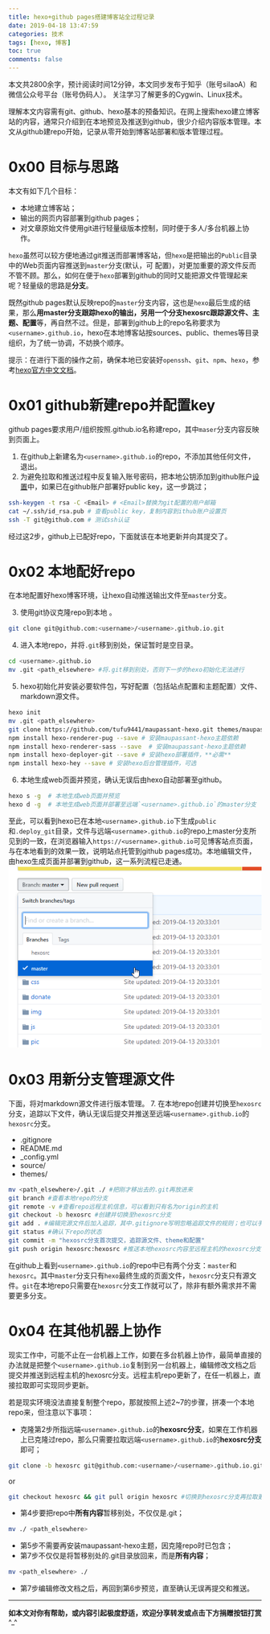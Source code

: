 ```yaml
---
title: hexo+github pages搭建博客站全过程记录
date: 2019-04-18 13:47:59
categories: 技术
tags: [hexo, 博客]
toc: true
comments: false
---
```


本文共2800余字，预计阅读时间12分钟，本文同步发布于知乎（账号silaoA）和微信公众号平台（账号伪码人）。
关注学习了解更多的Cygwin、Linux技术。

理解本文内容需有git、github、hexo基本的预备知识。在网上搜索hexo建立博客站的内容，通常只介绍到在本地预览及推送到github，很少介绍内容版本管理。本文从github建repo开始，记录从零开始到博客站部署和版本管理过程。

<!--more-->

<!-- [toc] -->

# 0x00 目标与思路
本文有如下几个目标：
- 本地建立博客站；
- 输出的网页内容部署到github pages；
- 对文章原始文件使用git进行轻量级版本控制，同时便于多人/多台机器上协作。

`hexo`虽然可以较方便地通过git推送而部署博客站，但`hexo`是把输出的`Public`目录中的Web页面内容推送到`master`分支(默认，可 配置)，对更加重要的源文件反而不管不顾。那么，如何在便于`hexo`部署到github的同时又能把源文件管理起来呢？轻量级的思路是**分支**。

既然github pages默认反映repo的`master`分支内容，这也是`hexo`最后生成的结果，那么**用master分支跟踪hexo的输出，另用一个分支hexosrc跟踪源文件、主题、配置**等，再自然不过。但是，部署到github上的repo名称要求为`<username>.github.io`，hexo在本地博客站按sources、public、themes等目录组织，为了统一协调，不妨换个顺序。

提示：在进行下面的操作之前，确保本地已安装好`openssh`、`git`、`npm`、`hexo`，参考[hexo官方中文文档](https://hexo.io/zh-cn/docs/#%E5%AE%89%E8%A3%85)。

# 0x01 github新建repo并配置key
github pages要求用户/组织按照<username>.github.io名称建repo，其中`maser`分支内容反映到页面上。
1. 在github上新建名为`<username>.github.io`的repo，不添加其他任何文件，退出。
2. 为避免拉取和推送过程中反复输入账号密码，把本地公钥添加到github账户[设置](https://github.com/settings/keys)中，如果已在github账户部署好public key，这一步跳过；
```bash
ssh-keygen -t rsa -C <Email> # <Email>替换为git配置的用户邮箱
cat ~/.ssh/id_rsa.pub # 查看public key，复制内容到ithub账户设置页
ssh -T git@github.com # 测试ssh认证
```

经过这2步，github上已配好repo，下面就该在本地更新并向其提交了。

# 0x02 本地配好repo
在本地配置好hexo博客环境，让hexo自动推送输出文件至`master`分支。

3. 使用git协议克隆repo到本地 。
```bash
git clone git@github.com:<username>/<username>.github.io.git
```
4. 进入本地repo，并将`.git`移到别处，保证暂时是空目录。
```bash
cd <username>.github.io
mv .git <path_elsewhere> #将.git移到别处，否则下一步的hexo初始化无法进行
```
5. hexo初始化并安装必要软件包，写好配置（包括站点配置和主题配置）文件、markdown源文件。
```bash
hexo init
mv .git <path_elsewhere>
git clone https://github.com/tufu9441/maupassant-hexo.git themes/maupassant #安装maupassant-hexo主题，也可以选择别的或者就用hexo预装的landscape主题
npm install hexo-renderer-pug --save # 安装maupassant-hexo主题依赖
npm install hexo-renderer-sass --save  # 安装maupassant-hexo主题依赖
npm install hexo-deployer-git --save # 安装hexo部署插件，**必需**
npm install hexo-hey --save # 安装hexo后台管理插件，可选
```
6. 本地生成web页面并预览，确认无误后由hexo自动部署至github。
```bash
hexo s -g  # 本地生成web页面并预览
hexo d -g  # 本地生成web页面并部署至远端`<username>.github.io`的master分支
```

至此，可以看到hexo已在本地`<username>.github.io`下生成`public`和`.deploy_git`目录，文件与远端`<username>.github.io`的repo上master分支所见到的一致，在浏览器输入`https://<username>.github.io`可见博客站点页面，与在本地看到的效果一致，说明站点托管到github pages成功。本地编辑文件，由hexo生成页面并部署到github，这一系列流程已走通。
![远端repo上的文件](../pic/远端repo上的文件.png)

# 0x03 用新分支管理源文件
下面，将对markdown源文件进行版本管理。
7. 在本地repo创建并切换至`hexosrc`分支，追踪以下文件，确认无误后提交并推送至远端`<username>.github.io`的`hexosrc`分支。
   
   - .gitignore
   - README.md
   - _config.yml
   - source/
   - themes/
```bash
mv <path_elsewhere>/.git ./ #把刚才移出去的.git再放进来
git branch #查看本地repo的分支
git remote -v #查看repo远程主机信息，可以看到只有名为origin的主机
git checkout -b hexosrc #创建并切换至hexosrc分支
git add . #编辑完源文件后加入追踪，其中.gitignore写明忽略追踪文件的规则；也可以手动逐个文件（夹）添加，themes下maupassant中存在.git目录，即仓库中有子仓库，git add会失败，可以删除maupassant中的.git目录再添加，**注意**不是`<username>.github.io`下的.git
git status #确认下repo的状态
git commit -m "hexosrc分支首次提交，追踪源文件、theme和配置" 
git push origin hexosrc:hexosrc #推送本地hexosrc内容至远程主机的hexosrc分支
```
   
在github上看到`<username>.github.io`的repo中已有两个分支：`master`和`hexosrc`。其中`master`分支只有`hexo`最终生成的页面文件，`hexosrc`分支只有源文件。`git`在本地repo只需要在`hexosrc`分支工作就可以了，除非有额外需求并不需要更多分支。

# 0x04 在其他机器上协作
现实工作中，可能不止在一台机器上工作，如要在多台机器上协作，最简单直接的办法就是把整个`<username>.github.io`复制到另一台机器上，编辑修改文档之后提交并推送到远程主机的hexosrc分支。远程主机repo更新了，在任一机器上，直接拉取即可实现同步更新。

若是现实环境没法直接复制整个repo，那就按照上述2~7的步骤，拼凑一个本地repo来，但注意以下事项：
- 克隆第2步所指远端`<username>.github.io`的**hexosrc分支**，如果在工作机器上已克隆过repo，那么只需要拉取远端`<username>.github.io`的**hexosrc分支**即可；
```bash
git clone -b hexosrc git@github.com:<username>/<username>.github.io.git # 克隆hexosrc分支时会自动进入hexosrc分支
```
  or
  ```bash
  git checkout hexosrc && git pull origin hexosrc #切换到hexosrc分支再拉取更新
  ```

- 第4步要把repo中**所有内容**暂移别处，不仅仅是.git；
```bash
mv ./ <path_elsewhere>
```
- 第5步不需要再安装maupassant-hexo主题，因克隆repo时已包含；
- 第7步不仅仅是将暂移别处的.git目录放回来，而是**所有内容**；
```bash
mv <path_elsewhere> ./ 
``` 
- 第7步编辑修改文档之后，再回到第6步预览，直至确认无误再提交和推送。

---
**如本文对你有帮助，或内容引起极度舒适，欢迎分享转发或点击下方捐赠按钮打赏** ^_^